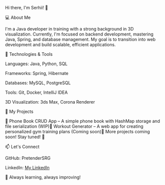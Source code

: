 Hi there, I'm Serhii! 👋

💻 About Me

I'm a Java developer in training with a strong background in 3D visualization. Currently, I'm focused on backend development, mastering Java, Spring, and database management. My goal is to transition into web development and build scalable, efficient applications.

🚀 Technologies & Tools

Languages: Java, Python, SQL

Frameworks: Spring, Hibernate

Databases: MySQL, PostgreSQL

Tools: Git, Docker, IntelliJ IDEA

3D Visualization: 3ds Max, Corona Renderer

📌 My Projects

🔹 Phone Book CRUD App – A simple phone book with HashMap storage and file serialization (WIP)🔹 Workout Generator – A web app for creating personalized gym training plans (Coming soon)🔹 More projects coming soon! Stay tuned! 🚧

📫 Let's Connect

GitHub: PretenderSRG

LinkedIn: [My LinkedIn](https://www.linkedin.com/in/serg-tsipukh-011659280/)

🚀 Always learning, always improving!

